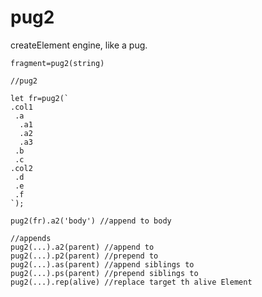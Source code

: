 # pug2
createElement engine, like a pug.

```fragment=pug2(string)```

```
//pug2

let fr=pug2(`
.col1
 .a 
  .a1
  .a2
  .a3
 .b
 .c
.col2
 .d
 .e
 .f
`);

pug2(fr).a2('body') //append to body

```
```
//appends
pug2(...).a2(parent) //append to
pug2(...).p2(parent) //prepend to
pug2(...).as(parent) //append siblings to
pug2(...).ps(parent) //prepend siblings to
pug2(...).rep(alive) //replace target th alive Element
```
